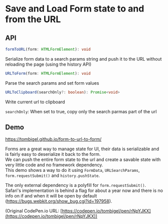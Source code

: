 # Save and Load Form state to and from the URL

## API

```typescript
formToURL(form: HTMLFormElement): void
```

Serialize form data to a search params string and push it to the URL without reloading the page (using the history API)

```typescript
URLToForm(form: HTMLFormElement): void
```

Parse the search params and set form values

```typescript
URLToClipboard(searchOnly?: boolean): Promise<void>
```

Write current url to clipboard  

`searchOnly`: When set to true, copy only the search parmas part of the url

## Demo

<https://tombigel.github.io/form-to-url-to-form/>

Forms are a great way to manage state for UI, their data is serializable and is fairly easy to deserialize it back to the form.  
We can push the entire form state to the url and create a savable state with very little code and no framework dependency.  
This demo shows a way to do it using `FormData`, `URLSearchParams`, `form.requestSubmit()` and `history.pushState`.  

The only external dependency is a polyfill for `form.requestSubmit()`.  
Safari's implementation is behind a flag for about a year now and there is no info on if and when it will be open by default (<https://bugs.webkit.org/show_bug.cgi?id=197958>).

(Original CodePen.io URL: [https://codepen.io/tombigel/pen/rNpYJKX](https://codepen.io/tombigel/pen/rNpYJKX))
